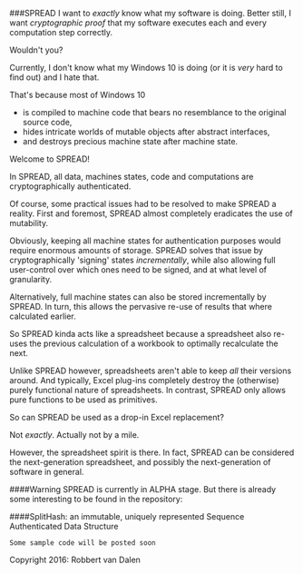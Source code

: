 ###SPREAD
I want to *exactly* know what my software is doing. Better still, I want *cryptographic proof* that my software executes each and every computation step correctly.

Wouldn't you?

Currently, I don't know what my Windows 10 is doing (or it is *very* hard to find out) and I hate that.

That's because most of Windows 10

* is compiled to machine code that bears no resemblance to the original source code,
* hides intricate worlds of mutable objects after abstract interfaces,
* and destroys precious machine state after machine state.

Welcome to SPREAD!

In SPREAD, all data, machines states, code and computations are cryptographically authenticated.

Of course, some practical issues had to be resolved to make SPREAD a reality. First and foremost, SPREAD almost completely eradicates the use of mutability.

Obviously, keeping all machine states for authentication purposes would require enormous amounts of storage. SPREAD solves that issue by cryptographically 'signing' states *incrementally*, while also allowing full user-control over which ones need to be signed, and at what level of granularity.

Alternatively, full machine states can also be stored incrementally by SPREAD. In turn, this allows the pervasive re-use of results that where calculated earlier.

So SPREAD kinda acts like a spreadsheet because a spreadsheet also re-uses the previous calculation of a workbook to optimally recalculate the next.

Unlike SPREAD however, spreadsheets aren't able to keep *all* their versions around. And typically, Excel plug-ins completely destroy the (otherwise) purely functional nature of spreadsheets. In contrast, SPREAD only allows pure functions to be used as primitives.

So can SPREAD be used as a drop-in Excel replacement?

Not *exactly*. Actually not by a mile.

However, the spreadsheet spirit is there. In fact, SPREAD can be considered the next-generation spreadsheet, and possibly the next-generation of software in general.

####Warning
SPREAD is currently in ALPHA stage. But there is already some interesting to be found in the repository:


####SplitHash: an immutable, uniquely represented Sequence Authenticated Data Structure
```
Some sample code will be posted soon
```
Copyright 2016: Robbert van Dalen











